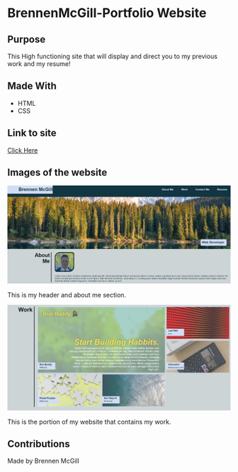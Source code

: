 # BrennenMcGill-Portfolio Website

## Purpose
This High functioning site that will display and direct you to my previous work and my resume!

## Made With

* HTML
* CSS

## Link to site

[Click Here](https://brennenmcgill.github.io/BrennenMcGill-Portfolio/)

## Images of the website

![Top of page](https://raw.githubusercontent.com/BrennenMcGill/BrennenMcGill-Portfolio/master/assets/imgaes/Finished-.PNG)

This is my header and about me section.

![Work section](https://raw.githubusercontent.com/BrennenMcGill/BrennenMcGill-Portfolio/master/assets/imgaes/Finished-site-2.PNG)

This is the portion of my website that contains my work.
## Contributions 

Made by Brennen McGill
